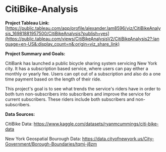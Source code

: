 # CitiBike-Analysis

**Project Tableau Link:**
[https://public.tableau.com/app/profile/alexander.lam8596/viz/CitiBikeAnalysis_16981881957500/CitiBikeAnalysis?publish=yes](https://public.tableau.com/views/CitiBikeAnalysisV2/CitiBikeAnalysis2?:language=en-US&:display_count=n&:origin=viz_share_link)

**Project Summary and Goals:**

CitiBank has launched a public bicycle sharing system servicing New York city. It has a subscription based service, where users can pay either a monthly or yearly fee. Users can opt out of a subscription and also do a one time payment based on the length of their ride.

This project's goal is to see what trends the service's riders have in order to both turn non-subscribers into subscribers and improve the service for current subscribers. These riders include both subscribers and non-subscribers.

**Data Sources:**

CitiBike Data: https://www.kaggle.com/datasets/ryanmcummings/citi-bike-data

New York Geospatial Bourough Data: https://data.cityofnewyork.us/City-Government/Borough-Boundaries/tqmj-j8zm
